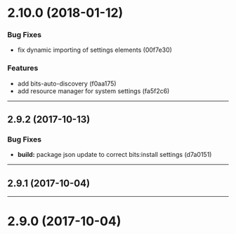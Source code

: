 <a name="2.10.0"></a>
# 2.10.0 (2018-01-12)


### Bug Fixes

* fix dynamic importing of settings elements   (00f7e30)


### Features

* add bits-auto-discovery   (f0aa175)
* add resource manager for system settings   (fa5f2c6)

---

<a name="2.9.2"></a>
## 2.9.2 (2017-10-13)


### Bug Fixes

* **build:** package json update to correct bits:install settings   (d7a0151)

---

<a name="2.9.1"></a>
## 2.9.1 (2017-10-04)

---

<a name="2.9.0"></a>
# 2.9.0 (2017-10-04)



